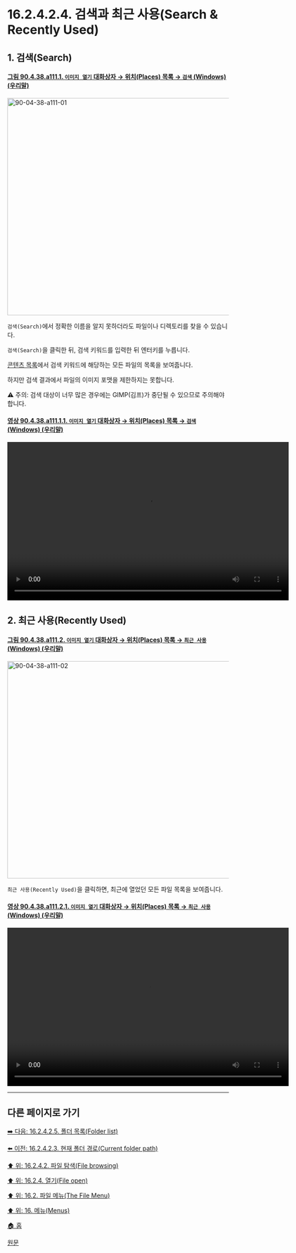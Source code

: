 # 16.2.4.2.4. 검색과 최근 사용(Search & Recently Used)

<a id="16-02-04-02-04-s1"></a>

## 1. 검색(Search)

<a id="90-04-38-a111-01"></a>

#### [그림 90.4.38.a111.1. `이미지 열기` 대화상자 → 위치(Places) 목록 → `검색` (Windows) (우리말)](./90-04-0038-open_image.md#90-04-38-a111-01)
<img width="746" height="494" alt="90-04-38-a111-01" src="https://github.com/user-attachments/assets/ad514a0c-6e21-4ee7-8a2d-9e67fc9659bf" />

`검색(Search)`에서 정확한 이름을 알지 못하더라도 파일이나 디렉토리를 찾을 수 있습니다.

`검색(Search)`을 클릭한 뒤, 검색 키워드를 입력한 뒤 엔터키를 누릅니다.

[콘텐츠 목록](./16-02-04-02-07-content_list.md)에서 검색 키워드에 해당하는 모든 파일의 목록을 보여줍니다.

하지만 검색 결과에서 파일의 이미지 포맷을 제한하지는 못합니다.

⚠️ 주의: 검색 대상이 너무 많은 경우에는 GIMP(김프)가 중단될 수 있으므로 주의해야 합니다.

<a id="90-04-38-a111-01-01"></a>

#### [영상 90.4.38.a111.1.1. `이미지 열기` 대화상자 → 위치(Places) 목록 → `검색` (Windows) (우리말)](./90-04-0038-open_image.md#90-04-38-a111-01-01)
<video controls="controls" width="640" height="360" src="https://github.com/user-attachments/assets/6d29f77a-332d-4730-99e5-37a8dcaee5e0"></video>

<a id="16-02-04-02-04-s2"></a>

## 2. 최근 사용(Recently Used)

<a id="90-04-38-a111-02"></a>

#### [그림 90.4.38.a111.2. `이미지 열기` 대화상자 → 위치(Places) 목록 → `최근 사용` (Windows) (우리말)](./90-04-0038-open_image.md#90-04-38-a111-02)
<img width="746" height="494" alt="90-04-38-a111-02" src="https://github.com/user-attachments/assets/9ebb6906-e210-423f-9ed5-3588fc0242b5" />

`최근 사용(Recently Used)`을 클릭하면, 최근에 열었던 모든 파일 목록을 보여줍니다.

<a id="90-04-38-a111-02-01"></a>

#### [영상 90.4.38.a111.2.1. `이미지 열기` 대화상자 → 위치(Places) 목록 → `최근 사용` (Windows) (우리말)](./90-04-0038-open_image.md#90-04-38-a111-02-01)
<video controls="controls" width="640" height="360" src="https://github.com/user-attachments/assets/53567fbf-0596-4c66-abd4-168c8ccc760f"></video>

***

## 다른 페이지로 가기

[➡️ 다음: 16.2.4.2.5. 폴더 목록(Folder list)](./16-02-04-02-05-folder_list.md)

[⬅️ 이전: 16.2.4.2.3. 현재 폴더 경로(Current folder path)](./16-02-04-02-03-current_folder_path.md)

[⬆️ 위: 16.2.4.2. 파일 탐색(File browsing)](./16-02-04-02-00-file_browsing.md)

[⬆️ 위: 16.2.4. 열기(File open)](./16-02-04-00-file-open.md)

[⬆️ 위: 16.2. 파일 메뉴(The File Menu)](./16-02-00-the-file-menu.md)

[⬆️ 위: 16. 메뉴(Menus)](./16-00-menus.md)

[🏠 홈](./00-home.md)

[원문](https://docs.gimp.org/2.10/ko/gimp-file-open.html#idm22926)